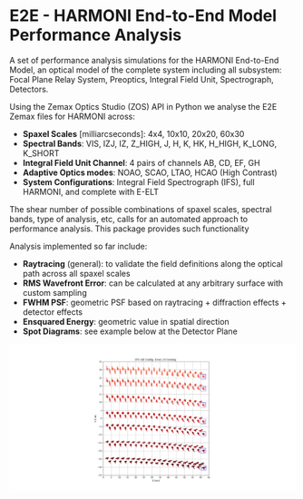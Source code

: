# E2E - HARMONI End-to-End Model Performance Analysis

A set of performance analysis simulations for the HARMONI End-to-End Model, an optical model of the complete system including all subsystem: Focal Plane Relay System, Preoptics, Integral Field Unit, Spectrograph, Detectors.

Using the Zemax Optics Studio (ZOS) API in Python we analyse the E2E Zemax files for HARMONI across:

* **Spaxel Scales** [milliarcseconds]: 4x4, 10x10, 20x20, 60x30
* **Spectral Bands**: VIS, IZJ, IZ, Z_HIGH, J, H, K, HK, H_HIGH, K_LONG, K_SHORT
* **Integral Field Unit Channel**: 4 pairs of channels AB, CD, EF, GH
* **Adaptive Optics modes**: NOAO, SCAO, LTAO, HCAO (High Contrast)
* **System Configurations**: Integral Field Spectrograph (IFS), full HARMONI, and complete with E-ELT

The shear number of possible combinations of spaxel scales, spectral bands, type of analysis, etc, calls for an automated approach to performance analysis. This package provides such functionality

Analysis implemented so far include:

* **Raytracing** (general): to validate the field definitions along the optical path across all spaxel scales
* **RMS Wavefront Error**: can be calculated at any arbitrary surface with custom sampling
* **FWHM PSF**: geometric PSF based on raytracing + diffraction effects + detector effects
* **Ensquared Energy**: geometric value in spatial direction
* **Spot Diagrams**: see example below at the Detector Plane

![Spot Diagrams Detector Plane](sample_detector_spots.png?raw=true "Detector")
